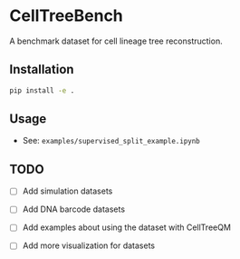 # CellTreeBench

A benchmark dataset for cell lineage tree reconstruction.

## Installation

```bash
pip install -e .
```

## Usage
- See: `examples/supervised_split_example.ipynb`

## TODO
- [ ] Add simulation datasets
- [ ] Add DNA barcode datasets
- [ ] Add examples about using the dataset with CellTreeQM
- [ ] Add more visualization for datasets
  